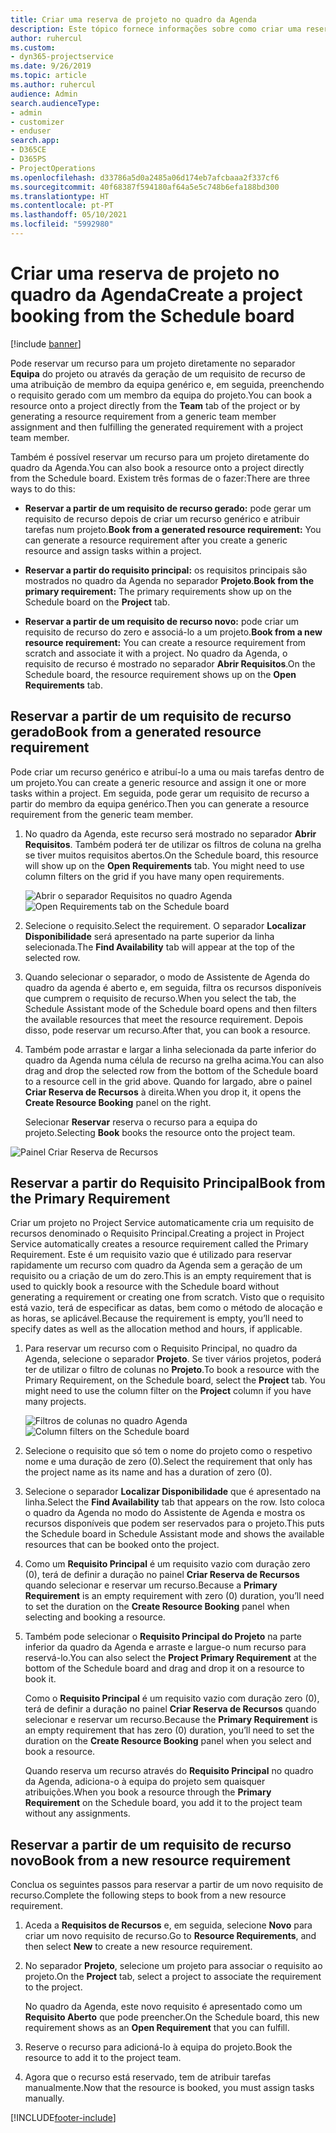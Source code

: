 ```yaml
---
title: Criar uma reserva de projeto no quadro da Agenda
description: Este tópico fornece informações sobre como criar uma reserva de projeto a partir do quadro da agenda.
author: ruhercul
ms.custom:
- dyn365-projectservice
ms.date: 9/26/2019
ms.topic: article
ms.author: ruhercul
audience: Admin
search.audienceType:
- admin
- customizer
- enduser
search.app:
- D365CE
- D365PS
- ProjectOperations
ms.openlocfilehash: d33786a5d0a2485a06d174eb7afcbaaa2f337cf6
ms.sourcegitcommit: 40f68387f594180af64a5e5c748b6efa188bd300
ms.translationtype: HT
ms.contentlocale: pt-PT
ms.lasthandoff: 05/10/2021
ms.locfileid: "5992980"
---
```

# <a name="create-a-project-booking-from-the-schedule-board"></a><span data-ttu-id="582aa-103">Criar uma reserva de projeto no quadro da Agenda</span><span class="sxs-lookup"><span data-stu-id="582aa-103">Create a project booking from the Schedule board</span></span>

[!include [banner](../includes/psa-now-project-operations.md)]

<span data-ttu-id="582aa-104">Pode reservar um recurso para um projeto diretamente no separador **Equipa** do projeto ou através da geração de um requisito de recurso de uma atribuição de membro da equipa genérico e, em seguida, preenchendo o requisito gerado com um membro da equipa do projeto.</span><span class="sxs-lookup"><span data-stu-id="582aa-104">You can book a resource onto a project directly from the **Team** tab of the project or by generating a resource requirement from a generic team member assignment and then fulfilling the generated requirement with a project team member.</span></span>

<span data-ttu-id="582aa-105">Também é possível reservar um recurso para um projeto diretamente do quadro da Agenda.</span><span class="sxs-lookup"><span data-stu-id="582aa-105">You can also book a resource onto a project directly from the Schedule board.</span></span> <span data-ttu-id="582aa-106">Existem três formas de o fazer:</span><span class="sxs-lookup"><span data-stu-id="582aa-106">There are three ways to do this:</span></span>

- <span data-ttu-id="582aa-107">**Reservar a partir de um requisito de recurso gerado:** pode gerar um requisito de recurso depois de criar um recurso genérico e atribuir tarefas num projeto.</span><span class="sxs-lookup"><span data-stu-id="582aa-107">**Book from a generated resource requirement:** You can generate a resource requirement after you create a generic resource and assign tasks within a project.</span></span>

- <span data-ttu-id="582aa-108">**Reservar a partir do requisito principal:** os requisitos principais são mostrados no quadro da Agenda no separador **Projeto**.</span><span class="sxs-lookup"><span data-stu-id="582aa-108">**Book from the primary requirement:** The primary requirements show up on the Schedule board on the **Project** tab.</span></span> 

- <span data-ttu-id="582aa-109">**Reservar a partir de um requisito de recurso novo:** pode criar um requisito de recurso do zero e associá-lo a um projeto.</span><span class="sxs-lookup"><span data-stu-id="582aa-109">**Book from a new resource requirement:** You can create a resource requirement from scratch and associate it with a project.</span></span> <span data-ttu-id="582aa-110">No quadro da Agenda, o requisito de recurso é mostrado no separador **Abrir Requisitos**.</span><span class="sxs-lookup"><span data-stu-id="582aa-110">On the Schedule board, the resource requirement shows up on the **Open Requirements** tab.</span></span>

## <a name="book-from-a-generated-resource-requirement"></a><span data-ttu-id="582aa-111">Reservar a partir de um requisito de recurso gerado</span><span class="sxs-lookup"><span data-stu-id="582aa-111">Book from a generated resource requirement</span></span>

<span data-ttu-id="582aa-112">Pode criar um recurso genérico e atribuí-lo a uma ou mais tarefas dentro de um projeto.</span><span class="sxs-lookup"><span data-stu-id="582aa-112">You can create a generic resource and assign it one or more tasks within a project.</span></span> <span data-ttu-id="582aa-113">Em seguida, pode gerar um requisito de recurso a partir do membro da equipa genérico.</span><span class="sxs-lookup"><span data-stu-id="582aa-113">Then you can generate a resource requirement from the generic team member.</span></span> 

1.  <span data-ttu-id="582aa-114">No quadro da Agenda, este recurso será mostrado no separador **Abrir Requisitos**. Também poderá ter de utilizar os filtros de coluna na grelha se tiver muitos requisitos abertos.</span><span class="sxs-lookup"><span data-stu-id="582aa-114">On the Schedule board, this resource will show up on the **Open Requirements** tab. You might need to use column filters on the grid if you have many open requirements.</span></span> 

    <span data-ttu-id="582aa-115">![Abrir o separador Requisitos no quadro Agenda](media/FAQ-Project-Booking-Schedule-Board-1.png "Captura de ecrã da tabela de reservas e atribuições")</span><span class="sxs-lookup"><span data-stu-id="582aa-115">![Open Requirements tab on the Schedule board](media/FAQ-Project-Booking-Schedule-Board-1.png "Screenshot of bookings and assignments table")</span></span>

2. <span data-ttu-id="582aa-116">Selecione o requisito.</span><span class="sxs-lookup"><span data-stu-id="582aa-116">Select the requirement.</span></span> <span data-ttu-id="582aa-117">O separador **Localizar Disponibilidade** será apresentado na parte superior da linha selecionada.</span><span class="sxs-lookup"><span data-stu-id="582aa-117">The **Find Availability** tab will appear at the top of the selected row.</span></span>
 
3. <span data-ttu-id="582aa-118">Quando selecionar o separador, o modo de Assistente de Agenda do quadro da agenda é aberto e, em seguida, filtra os recursos disponíveis que cumprem o requisito de recurso.</span><span class="sxs-lookup"><span data-stu-id="582aa-118">When you select the tab, the Schedule Assistant mode of the Schedule board opens and then filters the available resources that meet the resource requirement.</span></span> <span data-ttu-id="582aa-119">Depois disso, pode reservar um recurso.</span><span class="sxs-lookup"><span data-stu-id="582aa-119">After that, you can book a resource.</span></span>

4. <span data-ttu-id="582aa-120">Também pode arrastar e largar a linha selecionada da parte inferior do quadro da Agenda numa célula de recurso na grelha acima.</span><span class="sxs-lookup"><span data-stu-id="582aa-120">You can also drag and drop the selected row from the bottom of the Schedule board to a resource cell in the grid above.</span></span> <span data-ttu-id="582aa-121">Quando for largado, abre o painel **Criar Reserva de Recursos** à direita.</span><span class="sxs-lookup"><span data-stu-id="582aa-121">When you drop it, it opens the **Create Resource Booking** panel on the right.</span></span>

    <span data-ttu-id="582aa-122">Selecionar **Reservar** reserva o recurso para a equipa do projeto.</span><span class="sxs-lookup"><span data-stu-id="582aa-122">Selecting **Book** books the resource onto the project team.</span></span>

![Painel Criar Reserva de Recursos](media/FAQ-Project-Booking-Schedule-Board-6.png "")
 

## <a name="book-from-the-primary-requirement"></a><span data-ttu-id="582aa-124">Reservar a partir do Requisito Principal</span><span class="sxs-lookup"><span data-stu-id="582aa-124">Book from the Primary Requirement</span></span>

<span data-ttu-id="582aa-125">Criar um projeto no Project Service automaticamente cria um requisito de recursos denominado o Requisito Principal.</span><span class="sxs-lookup"><span data-stu-id="582aa-125">Creating a project in Project Service automatically creates a resource requirement called the Primary Requirement.</span></span> <span data-ttu-id="582aa-126">Este é um requisito vazio que é utilizado para reservar rapidamente um recurso com quadro da Agenda sem a geração de um requisito ou a criação de um do zero.</span><span class="sxs-lookup"><span data-stu-id="582aa-126">This is an empty requirement that is used to quickly book a resource with the Schedule board without generating a requirement or creating one from scratch.</span></span> <span data-ttu-id="582aa-127">Visto que o requisito está vazio, terá de especificar as datas, bem como o método de alocação e as horas, se aplicável.</span><span class="sxs-lookup"><span data-stu-id="582aa-127">Because the requirement is empty, you’ll need to specify dates as well as the allocation method and hours, if applicable.</span></span> 

1. <span data-ttu-id="582aa-128">Para reservar um recurso com o Requisito Principal, no quadro da Agenda, selecione o separador **Projeto**. Se tiver vários projetos, poderá ter de utilizar o filtro de colunas no **Projeto**.</span><span class="sxs-lookup"><span data-stu-id="582aa-128">To book a resource with the Primary Requirement, on the Schedule board, select the **Project** tab. You might need to use the column filter on the **Project** column if you have many projects.</span></span>

   <span data-ttu-id="582aa-129">![Filtros de colunas no quadro Agenda](media/FAQ-Project-Booking-Schedule-Board-2.png "Captura de ecrã da tabela de reservas e atribuições")</span><span class="sxs-lookup"><span data-stu-id="582aa-129">![Column filters on the Schedule board](media/FAQ-Project-Booking-Schedule-Board-2.png "Screenshot of bookings and assignments table")</span></span>

2. <span data-ttu-id="582aa-130">Selecione o requisito que só tem o nome do projeto como o respetivo nome e uma duração de zero (0).</span><span class="sxs-lookup"><span data-stu-id="582aa-130">Select the requirement that only has the project name as its name and has a duration of zero (0).</span></span>

3. <span data-ttu-id="582aa-131">Selecione o separador **Localizar Disponibilidade** que é apresentado na linha.</span><span class="sxs-lookup"><span data-stu-id="582aa-131">Select the **Find Availability** tab that appears on the row.</span></span> <span data-ttu-id="582aa-132">Isto coloca o quadro da Agenda no modo do Assistente de Agenda e mostra os recursos disponíveis que podem ser reservados para o projeto.</span><span class="sxs-lookup"><span data-stu-id="582aa-132">This puts the Schedule board in Schedule Assistant mode and shows the available resources that can be booked onto the project.</span></span>

4. <span data-ttu-id="582aa-133">Como um **Requisito Principal** é um requisito vazio com duração zero (0), terá de definir a duração no painel **Criar Reserva de Recursos** quando selecionar e reservar um recurso.</span><span class="sxs-lookup"><span data-stu-id="582aa-133">Because a **Primary Requirement** is an empty requirement with zero (0) duration, you’ll need to set the duration on the **Create Resource Booking** panel when selecting and booking a resource.</span></span>

5. <span data-ttu-id="582aa-134">Também pode selecionar o **Requisito Principal do Projeto** na parte inferior da quadro da Agenda e arraste e largue-o num recurso para reservá-lo.</span><span class="sxs-lookup"><span data-stu-id="582aa-134">You can also select the **Project Primary Requirement** at the bottom of the Schedule board and drag and drop it on a resource to book it.</span></span>
 
    <span data-ttu-id="582aa-135">Como o **Requisito Principal** é um requisito vazio com duração zero (0), terá de definir a duração no painel **Criar Reserva de Recursos** quando selecionar e reservar um recurso.</span><span class="sxs-lookup"><span data-stu-id="582aa-135">Because the **Primary Requirement** is an empty requirement that has zero (0) duration, you’ll need to set the duration on the **Create Resource Booking** panel when you select and book a resource.</span></span>
 
    <span data-ttu-id="582aa-136">Quando reserva um recurso através do **Requisito Principal** no quadro da Agenda, adiciona-o à equipa do projeto sem quaisquer atribuições.</span><span class="sxs-lookup"><span data-stu-id="582aa-136">When you book a resource through the **Primary Requirement** on the Schedule board, you add it to the project team without any assignments.</span></span>
 
## <a name="book-from-a-new-resource-requirement"></a><span data-ttu-id="582aa-137">Reservar a partir de um requisito de recurso novo</span><span class="sxs-lookup"><span data-stu-id="582aa-137">Book from a new resource requirement</span></span>
<span data-ttu-id="582aa-138">Conclua os seguintes passos para reservar a partir de um novo requisito de recurso.</span><span class="sxs-lookup"><span data-stu-id="582aa-138">Complete the following steps to book from a new resource requirement.</span></span> 

1. <span data-ttu-id="582aa-139">Aceda a **Requisitos de Recursos** e, em seguida, selecione **Novo** para criar um novo requisito de recurso.</span><span class="sxs-lookup"><span data-stu-id="582aa-139">Go to **Resource Requirements**, and then select **New** to create a new resource requirement.</span></span>

2. <span data-ttu-id="582aa-140">No separador **Projeto**, selecione um projeto para associar o requisito ao projeto.</span><span class="sxs-lookup"><span data-stu-id="582aa-140">On the **Project** tab, select a project to associate the requirement to the project.</span></span>
 
    <span data-ttu-id="582aa-141">No quadro da Agenda, este novo requisito é apresentado como um **Requisito Aberto** que pode preencher.</span><span class="sxs-lookup"><span data-stu-id="582aa-141">On the Schedule board, this new requirement shows as an **Open Requirement** that you can fulfill.</span></span>

3. <span data-ttu-id="582aa-142">Reserve o recurso para adicioná-lo à equipa do projeto.</span><span class="sxs-lookup"><span data-stu-id="582aa-142">Book the resource to add it to the project team.</span></span>

4. <span data-ttu-id="582aa-143">Agora que o recurso está reservado, tem de atribuir tarefas manualmente.</span><span class="sxs-lookup"><span data-stu-id="582aa-143">Now that the resource is booked, you must assign tasks manually.</span></span>



[!INCLUDE[footer-include](../includes/footer-banner.md)]